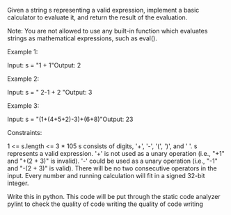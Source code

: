 Given a string s representing a valid expression, implement a basic calculator to evaluate it, and return the result of the evaluation.

Note: You are not allowed to use any built-in function which evaluates strings as mathematical expressions, such as eval().

Example 1:


Input: s = "1 + 1"Output: 2

Example 2:

Input: s = " 2-1 + 2 "Output: 3

Example 3:

Input: s = "(1+(4+5+2)-3)+(6+8)"Output: 23

Constraints:

1 <= s.length <= 3 * 105
s consists of digits, '+', '-', '(', ')', and ' '.
s represents a valid expression.
'+' is not used as a unary operation (i.e., "+1" and "+(2 + 3)" is invalid).
'-' could be used as a unary operation (i.e., "-1" and "-(2 + 3)" is valid).
There will be no two consecutive operators in the input.
Every number and running calculation will fit in a signed 32-bit integer.

Write this in python. This code will be put through the static code analyzer pylint to check the quality of code writing the quality of code writing



